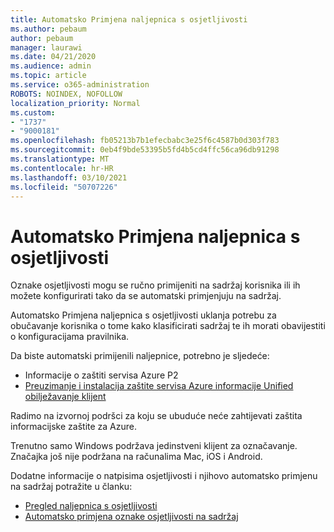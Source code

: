 ```yaml
---
title: Automatsko Primjena naljepnica s osjetljivosti
ms.author: pebaum
author: pebaum
manager: laurawi
ms.date: 04/21/2020
ms.audience: admin
ms.topic: article
ms.service: o365-administration
ROBOTS: NOINDEX, NOFOLLOW
localization_priority: Normal
ms.custom:
- "1737"
- "9000181"
ms.openlocfilehash: fb05213b7b1efecbabc3e25f6c4587b0d303f783
ms.sourcegitcommit: 0eb4f9bde53395b5fd4b5cd4ffc56ca96db91298
ms.translationtype: MT
ms.contentlocale: hr-HR
ms.lasthandoff: 03/10/2021
ms.locfileid: "50707226"
---
```

# <a name="auto-apply-sensitivity-labels"></a>Automatsko Primjena naljepnica s osjetljivosti

Oznake osjetljivosti mogu se ručno primijeniti na sadržaj korisnika ili ih možete konfigurirati tako da se automatski primjenjuju na sadržaj.

Automatsko Primjena naljepnica s osjetljivosti uklanja potrebu za obučavanje korisnika o tome kako klasificirati sadržaj te ih morati obavijestiti o konfiguracijama pravilnika.

Da biste automatski primijenili naljepnice, potrebno je sljedeće:

- Informacije o zaštiti servisa Azure P2
- [Preuzimanje i instalacija zaštite servisa Azure informacije Unified obilježavanje klijent](https://docs.microsoft.com/azure/information-protection/rms-client/install-unifiedlabelingclient-app)

Radimo na izvornoj podršci za koju se ubuduće neće zahtijevati zaštita informacijske zaštite za Azure.

Trenutno samo Windows podržava jedinstveni klijent za označavanje.  Značajka još nije podržana na računalima Mac, iOS i Android.

Dodatne informacije o natpisima osjetljivosti i njihovo automatsko primjenu na sadržaj potražite u članku:

- [Pregled naljepnica s osjetljivosti](https://docs.microsoft.com/microsoft-365/compliance/sensitivity-labels)
- [Automatsko primjena oznake osjetljivosti na sadržaj](https://docs.microsoft.com/microsoft-365/compliance/apply-sensitivity-label-automatically)